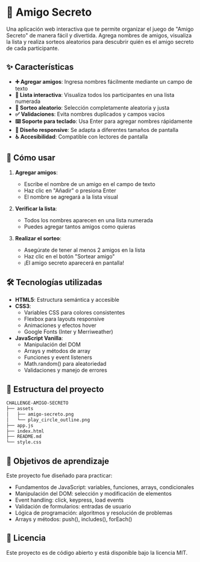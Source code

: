 # 🎁 Amigo Secreto

Una aplicación web interactiva que te permite organizar el juego de "Amigo Secreto" de manera fácil y divertida. Agrega nombres de amigos, visualiza la lista y realiza sorteos aleatorios para descubrir quién es el amigo secreto de cada participante.

## ✨ Características

- **➕ Agregar amigos**: Ingresa nombres fácilmente mediante un campo de texto
- **📝 Lista interactiva**: Visualiza todos los participantes en una lista numerada
- **🎯 Sorteo aleatorio**: Selección completamente aleatoria y justa
- **✅ Validaciones**: Evita nombres duplicados y campos vacíos
- **⌨️ Soporte para teclado**: Usa Enter para agregar nombres rápidamente
- **🎨 Diseño responsive**: Se adapta a diferentes tamaños de pantalla
- **♿ Accesibilidad**: Compatible con lectores de pantalla

## 🚀 Cómo usar

1. **Agregar amigos**:
   - Escribe el nombre de un amigo en el campo de texto
   - Haz clic en "Añadir" o presiona Enter
   - El nombre se agregará a la lista visual

2. **Verificar la lista**:
   - Todos los nombres aparecen en una lista numerada
   - Puedes agregar tantos amigos como quieras

3. **Realizar el sorteo**:
   - Asegúrate de tener al menos 2 amigos en la lista
   - Haz clic en el botón "Sortear amigo"
   - ¡El amigo secreto aparecerá en pantalla!

## 🛠️ Tecnologías utilizadas

- **HTML5**: Estructura semántica y accesible
- **CSS3**: 
  - Variables CSS para colores consistentes
  - Flexbox para layouts responsive
  - Animaciones y efectos hover
  - Google Fonts (Inter y Merriweather)
- **JavaScript Vanilla**:
  - Manipulación del DOM
  - Arrays y métodos de array
  - Funciones y event listeners
  - Math.random() para aleatoriedad
  - Validaciones y manejo de errores

## 📁 Estructura del proyecto

```bash
CHALLENGE-AMIGO-SECRETO
├── assets
│   ├── amigo-secreto.png
│   └── play_circle_outline.png
├── app.js
├── index.html
├── README.md
└── style.css
```

## 🎯 Objetivos de aprendizaje

Este proyecto fue diseñado para practicar:
- Fundamentos de JavaScript: variables, funciones, arrays, condicionales
- Manipulación del DOM: selección y modificación de elementos
- Event handling: click, keypress, load events
- Validación de formularios: entradas de usuario
- Lógica de programación: algoritmos y resolución de problemas
- Arrays y métodos: push(), includes(), forEach()

## 📄 Licencia

Este proyecto es de código abierto y está disponible bajo la licencia MIT.